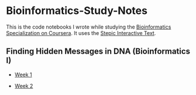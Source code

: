 # Bioinformatics-Study-Notes

This is the code notebooks I wrote while studying the [Bioinformatics Specialization on Coursera](https://www.coursera.org/specializations/bioinformatics). It uses the [Stepic Interactive Text](https://stepik.org).

## Finding Hidden Messages in DNA (Bioinformatics I)

* [Week 1](https://stepik.org/course/604/syllabus)

* [Week 2](https://stepik.org/course/605/syllabus)
